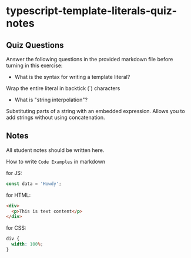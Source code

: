 # typescript-template-literals-quiz-notes

## Quiz Questions

Answer the following questions in the provided markdown file before turning in this exercise:

- What is the syntax for writing a template literal?

Wrap the entire literal in backtick (`) characters

- What is "string interpolation"?

Substituting parts of a string with an embedded expression. Allows you to add strings without using concatenation.

## Notes

All student notes should be written here.

How to write `Code Examples` in markdown

for JS:

```javascript
const data = 'Howdy';
```

for HTML:

```html
<div>
  <p>This is text content</p>
</div>
```

for CSS:

```css
div {
  width: 100%;
}
```
